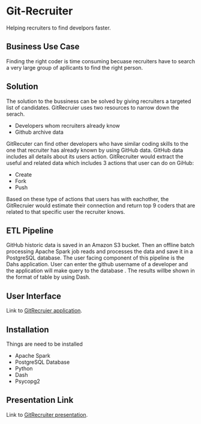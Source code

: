 # Git-Recruiter
Helping recruiters to find develpors faster.
## Business Use Case
Finding the right coder is time consuming becuase recruiters have to search a very large group of apllicants to find the right person. 

## Solution
The solution to the bussiness can be solved by giving recruiters a targeted list of candidates. GitRecruier uses two resources to narrow down the serach. 
* Developers whom recruiters already know
* Github archive data 

GitRecuter can find other developers who have similar coding skills to the one that recruiter has already known by using GitHub data. GitHub data includes all details about its users action. GitRecruiter would extract the useful and related data which includes 3 actions that user can do on GiHub:
* Create
* Fork
* Push

Based on these type of actions that users has with eachother, the GitRecruier would estimate their connection and return top 9 coders that are related to that specific user the recruiter knows.

## ETL Pipeline

GitHub historic data is saved in an Amazon S3 bucket. Then an offline batch processing Apache Spark job reads and processes the data and save it in a PostgreSQL database. The user facing component of this pipeline is the Dahs application. User can enter the github username of a developer and the application will make query to the database . The results willbe shown in the format of table by using Dash.

## User Interface
Link to [GitRecruier application](www.dataprocess.xyz).
## Installation
Things are need to be installed
* Apache Spark
* PostgreSQL Database
* Python
* Dash
* Psycopg2

## Presentation Link
Link to [GitRecruiter presentation](https://docs.google.com/presentation/d/1kqAAoDpIRNIdIX9tg9GXVVmA0WcIYgtkIOV1AuagW10/edit?usp=sharing).
